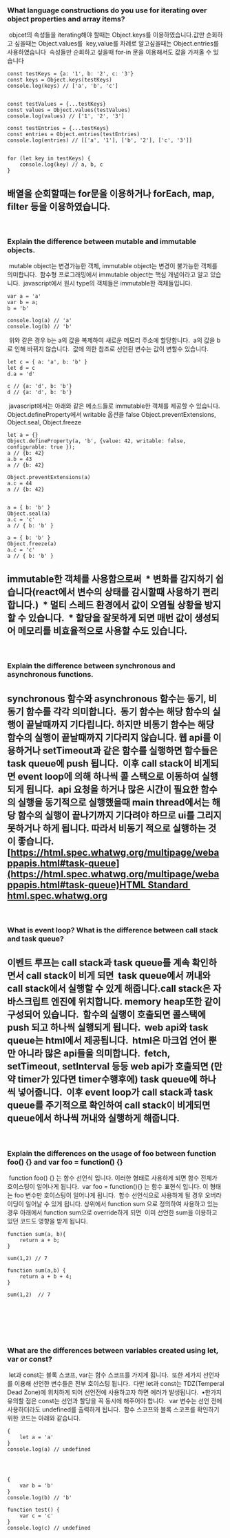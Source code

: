 ### **What language constructions do you use for iterating over object properties and array items?**
​
objcet의 속성들을 iterating해야 할때는  Object.keys를 이용하였습니다.
​
값만 순회하고 싶을때는 Object.values를
​
key,value를 차례로 알고싶을때는 Object.entries를 사용하였습니다 
​
속성들만 순회하고 싶을때 for-in 문을 이용해서도 값을 가져올 수 있습니다
​
```
const testKeys = {a: '1', b: '2', c: '3'}
const keys = Object.keys(testKeys)
console.log(keys) // ['a', 'b', 'c']
​
​
const testValues = {...testKeys}
const values = Object.values(testValues)
console.log(values) // ['1', '2', '3']
​
const testEntries = {...testKeys}
const entries = Object.entries(testEntries)
console.log(entries) // [['a', '1'], ['b', '2'], ['c', '3']]
​
​
for (let key in testKeys) {
    console.log(key) // a, b, c
}
```
​
배열을 순회할때는 for문을 이용하거나 forEach, map, filter 등을 이용하였습니다.
​
---
​
### **Explain the difference between mutable and immutable objects.**
​
mutable object는 변경가능한 객체, immutable object는 변경이 불가능한 객체를 의미합니다.
​
함수형 프로그래밍에서 immutable object는 핵심 개념이라고 알고 있습니다.
​
javascript에서 원시 type의 객체들은 immutable한 객체들입니다.
​
```
var a = 'a'
var b = a;
b = 'b'
​
console.log(a) // 'a'
console.log(b) // 'b'
```
​
위와 같은 경우 b는 a의 값을 복제하여 새로운 메모리 주소에 할당합니다. 
​
a의 값을 b로 인해 바뀌지 않습니다.
​
값에 의한 참조로 선언된 변수는 값이 변할수 있습니다.
​
```
let c = { a: 'a', b: 'b' }
let d = c
d.a = 'd'
​
c // {a: 'd', b: 'b'}
d // {a: 'd', b: 'b'}
```
​
javascript에서는 아래와 같은 메소드들로 immutable한 객체를 제공할 수 있습니다.
​
Object.defineProperty에서 writable 옵션을 false
​
Object.preventExtensions, Object.seal, Object.freeze
​
```
let a = {}
Object.defineProperty(a, 'b', {value: 42, writable: false, configurable: true });
a // {b: 42}
a.b = 43
a // {b: 42}
​
Object.preventExtensions(a)
a.c = 44
a // {b: 42}
​
​
a = { b: 'b' }
Object.seal(a) 
a.c = 'c'
a // { b: 'b' }
​
a = { b: 'b' }
Object.freeze(a) 
a.c = 'c'
a // { b: 'b' }
```
​
immutable한 객체를 사용함으로써 
​
\* 변화를 감지하기 쉽습니다(react에서 변수의 상태를 감시할때 사용하기 편리합니다.)
​
\* 멀티 스레드 환경에서 값이 오염될 상황을 방지할 수 있습니다.
​
\* 할당을 잘못하게 되면 매번 값이 생성되어 메모리를 비효율적으로 사용할 수도 있습니다.
​
---
​
### **Explain the difference between synchronous and asynchronous functions.**
​
synchronous 함수와 asynchronous 함수는 동기, 비동기 함수를 각각 의미합니다.
​
동기 함수는 해당 함수의 실행이 끝날때까지 기다립니다.
​
하지만 비동기 함수는 해당 함수의 실행이 끝날때까지 기다리지 않습니다.
​
웹 api를 이용하거나 setTimeout과 같은 함수를 실행하면 함수들은 task queue에 push 됩니다.
​
이후 call stack이 비게되면 event loop에 의해 하나씩 콜 스택으로 이동하여 실행되게 됩니다.
​
api 요청을 하거나 많은 시간이 필요한 함수의 실행을 동기적으로 실행했을때 main thread에서는 해당 함수의 실행이 끝나기까지 기다려야 하므로 ui를 그리지 못하거나 하게 됩니다. 따라서 비동기 적으로 실행하는 것이 좋습니다.
​
[https://html.spec.whatwg.org/multipage/webappapis.html#task-queue](https://html.spec.whatwg.org/multipage/webappapis.html#task-queue)
​
 [HTML Standard
​
html.spec.whatwg.org](https://html.spec.whatwg.org/multipage/webappapis.html#task-queue)
​
---
​
### **What is event loop? What is the difference between call stack and task queue?**
​
이벤트 루프는 call stack과 task queue를 계속 확인하면서 call stack이 비게 되면 
​
task queue에서 꺼내와 call stack에서 실행할 수 있게 해줍니다.
​
call stack은 자바스크립트 엔진에 위치합니다. memory heap또한 같이 구성되어 있습니다.
​
함수의 실행이 호출되면 콜스택에 push 되고 하나씩 실행되게 됩니다.
​
web api와 task queue는 html에서 제공됩니다. 
​
html은 마크업 언어 뿐만 아니라 많은 api들을 의미합니다.
​
fetch, setTimeout, setInterval 등등 web api가 호출되면 (만약 timer가 있다면 timer수행후에) task queue에 하나씩 넣어줍니다.
​
이후 event loop가 call stack과 task queue를 주기적으로 확인하여 call stack이 비게되면 queue에서 하나씩 꺼내와 실행하게 해줍니다.
​
---
​
### **Explain the differences on the usage of foo between function foo() {} and var foo = function() {}**
​
function foo() {} 는 함수 선언식 입니다. 이러한 형태로 사용하게 되면 함수 전체가 호이스팅이 일어나게 됩니다.
​
var foo = function(){} 는 함수 표현식 입니다. 이 형태는 foo 변수만 호이스팅이 일어나게 됩니다.
​
함수 선언식으로 사용하게 될 경우 오버라이딩이 일어날 수 있게 됩니다.
​
상위에서 function sum 으로 정의하여 사용하고 있는 경우 아래에서 function sum으로 override하게 되면 
​
이미 선언한 sum을 이용하고 있던 코드도 영향을 받게 됩니다.
​
```
function sum(a, b){
    return a + b;
}
​
sum(1,2) // 7
​
function sum(a,b) {
    return a + b + 4;
}
​
sum(1,2)  // 7
```
​
---
​
### **What are the differences between variables created using let, var or const?**
​
let과 const는 블록 스코프, var는 함수 스코프를 가지게 됩니다.
​
또한 세가지 선언자를 이용해 선언한 변수들은 전부 호이스팅 됩니다.
​
다만 let과 const는 TDZ(Temperal Dead Zone)에 위치하게 되어 선언전에 사용하고자 하면 에러가 발생됩니다.
​
•한가지 유의할 점은 const는 선언과 할당을 꼭 동시에 해주어야 합니다.
​
var 변수는 선언 전에 사용하더라도 undefined를 출력하게 됩니다.
​
함수 스코프와 블록 스코프를 확인하기 위한 코드는 아래와 같습니다.
​
```
{
    let a = 'a'
}
console.log(a) // undefined
​
​
​
​
{
    var b = 'b'
}
console.log(b) // 'b'
​
function test() {
    var c = 'c'
}
console.log(c) // undefined
```
​
---
